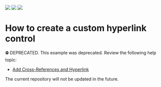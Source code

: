 <!-- default badges list -->
![](https://img.shields.io/endpoint?url=https://codecentral.devexpress.com/api/v1/VersionRange/128599189/22.2.6%2B)
[![](https://img.shields.io/badge/Open_in_DevExpress_Support_Center-FF7200?style=flat-square&logo=DevExpress&logoColor=white)](https://supportcenter.devexpress.com/ticket/details/E447)
[![](https://img.shields.io/badge/📖_How_to_use_DevExpress_Examples-e9f6fc?style=flat-square)](https://docs.devexpress.com/GeneralInformation/403183)
<!-- default badges end -->
# How to create a custom hyperlink control

⛔ DEPRECATED. This example was deprecated. Review the following help topic:

- [Add Cross-References and Hyperlink](https://docs.devexpress.com/XtraReports/5173/detailed-guide-to-devexpress-reporting/add-navigation/add-cross-references-and-hyperlinks)

The current repository will not be updated in the future.


